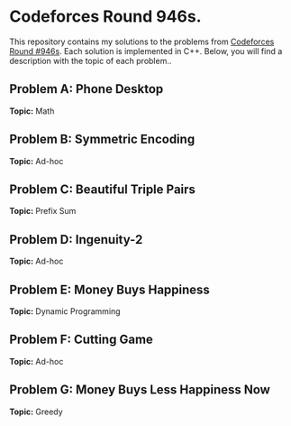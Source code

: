# Codeforces Round 946s.

This repository contains my solutions to the problems from [Codeforces Round #946s](https://codeforces.com/contest/1974). Each solution is implemented in C++. Below, you will find a description with the topic of each problem..


## Problem A: Phone Desktop

**Topic:** Math

## Problem B: Symmetric Encoding

**Topic:** Ad-hoc


## Problem C: Beautiful Triple Pairs

**Topic:** Prefix Sum


## Problem D: Ingenuity-2

**Topic:** Ad-hoc


## Problem E: Money Buys Happiness

**Topic:** Dynamic Programming


## Problem F: Cutting Game
**Topic:** Ad-hoc

## Problem G: Money Buys Less Happiness Now
**Topic:** Greedy
